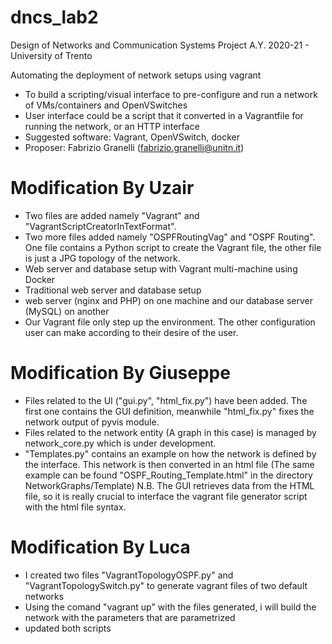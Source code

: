 # dncs_lab2
Design of Networks and Communication Systems Project A.Y. 2020-21 - University of Trento

Automating the deployment of network setups using vagrant

- To build a scripting/visual interface to pre-configure and run a network of VMs/containers and OpenVSwitches
- User interface could be a script that it converted in a Vagrantfile for running the network, or an HTTP interface
- Suggested software: Vagrant, OpenVSwitch, docker
- Proposer: Fabrizio Granelli (fabrizio.granelli@unitn.it)

# Modification By Uzair
- Two files are added namely "Vagrant" and "VagrantScriptCreatorInTextFormat".
- Two more files added namely "OSPFRoutingVag" and "OSPF Routing". One file contains a Python script to create the Vagrant file, the other file is just a JPG topology of the network.
- Web server and database setup with Vagrant multi-machine using Docker
-	Traditional web server and database setup
-	web server (nginx and PHP) on one machine and our database server (MySQL) on another
-	Our Vagrant file only step up the environment. The other configuration user can make according to their desire of the user.


# Modification By Giuseppe
- Files related to the UI ("gui.py", "html_fix.py") have been added. The first one contains the GUI definition, meanwhile "html_fix.py" fixes the network output of pyvis module.
- Files related to the network entity (A graph in this case) is managed by network_core.py which is under development.
- "Templates.py" contains an example on how the network is defined by the interface. This network is then converted in
an html file (The same example can be found "OSPF_Routing_Template.html" in the directory NetworkGraphs/Template)
N.B. The GUI retrieves data from the HTML file, so it is really crucial to interface the vagrant file generator script with the html file syntax.

# Modification By Luca
- I created two files "VagrantTopologyOSPF.py" and "VagrantTopologySwitch.py" to generate vagrant files of two default networks
- Using the comand "vagrant up" with the files generated, i will build the network with the parameters that are parametrized
- updated both scripts
